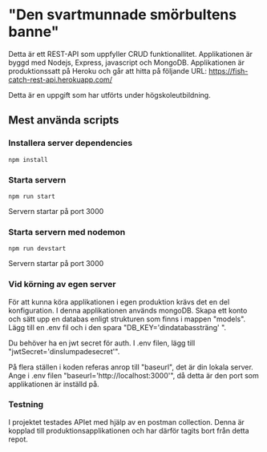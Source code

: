 # "Den svartmunnade smörbultens banne"

Detta är ett REST-API som uppfyller CRUD funktionallitet. Applikationen är byggd med Nodejs, Express, javascript och MongoDB.
Applikationen är produktionssatt på Heroku och går att hitta på följande URL: https://fish-catch-rest-api.herokuapp.com/

Detta är en uppgift som har utförts under högskoleutbildning.

## Mest använda scripts

### Installera server dependencies

`npm install`

### Starta servern

`npm run start`

Servern startar på port 3000

### Starta servern med nodemon

`npm run devstart`

Servern startar på port 3000

### Vid körning av egen server

För att kunna köra applikationen i egen produktion krävs det en del konfiguration. I denna applikationen används mongoDB. Skapa ett konto och sätt upp en databas enligt strukturen som finns i mappen "models".
Lägg till en .env fil och i den spara "DB_KEY='dindatabassträng' ".

Du behöver ha en jwt secret för auth.
I .env filen, lägg till "jwtSecret='dinslumpadesecret'".

På flera ställen i koden referas anrop till "baseurl", det är din lokala server.
Ange i .env filen "baseurl='http://localhost:3000'", då detta är den port som applikationen är inställd på.

### Testning

I projektet testades APIet med hjälp av en postman collection. Denna är kopplad till produktionsapplikationen och har därför tagits bort från detta repot.

